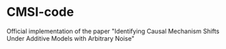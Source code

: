 # CMSI-code
Official implementation of the paper "Identifying Causal Mechanism Shifts Under Additive Models with Arbitrary Noise"
